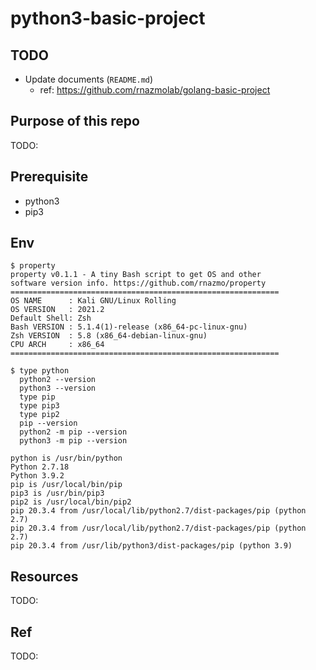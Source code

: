 # python3-basic-project

## TODO

- Update documents (`README.md`)
  - ref: https://github.com/rnazmolab/golang-basic-project

## Purpose of this repo

TODO:

## Prerequisite

- python3
- pip3

## Env

```console
$ property
property v0.1.1 - A tiny Bash script to get OS and other
software version info. https://github.com/rnazmo/property
============================================================
OS NAME      : Kali GNU/Linux Rolling
OS VERSION   : 2021.2
Default Shell: Zsh
Bash VERSION : 5.1.4(1)-release (x86_64-pc-linux-gnu)
Zsh VERSION  : 5.8 (x86_64-debian-linux-gnu)
CPU ARCH     : x86_64
============================================================

$ type python
  python2 --version
  python3 --version
  type pip
  type pip3
  type pip2
  pip --version
  python2 -m pip --version
  python3 -m pip --version

python is /usr/bin/python
Python 2.7.18
Python 3.9.2
pip is /usr/local/bin/pip
pip3 is /usr/bin/pip3
pip2 is /usr/local/bin/pip2
pip 20.3.4 from /usr/local/lib/python2.7/dist-packages/pip (python 2.7)
pip 20.3.4 from /usr/local/lib/python2.7/dist-packages/pip (python 2.7)
pip 20.3.4 from /usr/lib/python3/dist-packages/pip (python 3.9)
```

## Resources

TODO:

## Ref

TODO:
